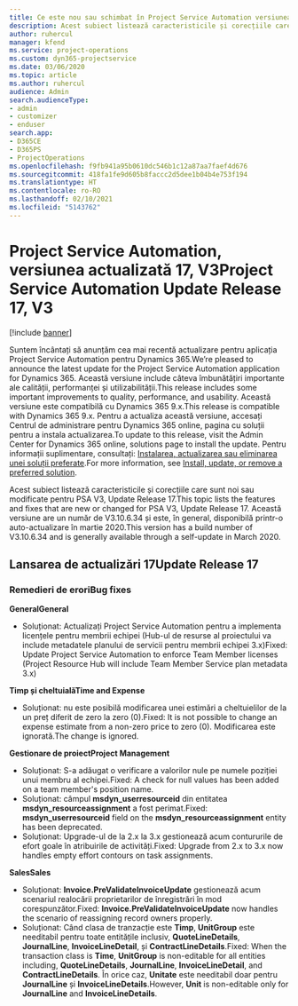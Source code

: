 ```yaml
---
title: Ce este nou sau schimbat în Project Service Automation versiunea actualizată 17, V3
description: Acest subiect listează caracteristicile și corecțiile care sunt disponibile în Project Service Automation V3, versiunea actualizată 17, V3.
author: ruhercul
manager: kfend
ms.service: project-operations
ms.custom: dyn365-projectservice
ms.date: 03/06/2020
ms.topic: article
ms.author: ruhercul
audience: Admin
search.audienceType:
- admin
- customizer
- enduser
search.app:
- D365CE
- D365PS
- ProjectOperations
ms.openlocfilehash: f9fb941a95b0610dc546b1c12a87aa7faef4d676
ms.sourcegitcommit: 418fa1fe9d605b8faccc2d5dee1b04b4e753f194
ms.translationtype: HT
ms.contentlocale: ro-RO
ms.lasthandoff: 02/10/2021
ms.locfileid: "5143762"
---
```

# <a name="project-service-automation-update-release-17-v3"></a><span data-ttu-id="8b78a-103">Project Service Automation, versiunea actualizată 17, V3</span><span class="sxs-lookup"><span data-stu-id="8b78a-103">Project Service Automation Update Release 17, V3</span></span>

[!include [banner](../includes/psa-now-project-operations.md)]

<span data-ttu-id="8b78a-104">Suntem încântați să anunțăm cea mai recentă actualizare pentru aplicația Project Service Automation pentru Dynamics 365.</span><span class="sxs-lookup"><span data-stu-id="8b78a-104">We’re pleased to announce the latest update for the Project Service Automation application for Dynamics 365.</span></span> <span data-ttu-id="8b78a-105">Această versiune include câteva îmbunătățiri importante ale calității, performanței și utilizabilității.</span><span class="sxs-lookup"><span data-stu-id="8b78a-105">This release includes some important improvements to quality, performance, and usability.</span></span>  <span data-ttu-id="8b78a-106">Această versiune este compatibilă cu Dynamics 365 9.x.</span><span class="sxs-lookup"><span data-stu-id="8b78a-106">This release is compatible with Dynamics 365 9.x.</span></span> <span data-ttu-id="8b78a-107">Pentru a actualiza această versiune, accesați Centrul de administrare pentru Dynamics 365 online, pagina cu soluții pentru a instala actualizarea.</span><span class="sxs-lookup"><span data-stu-id="8b78a-107">To update to this release, visit the Admin Center for Dynamics 365 online, solutions page to install the update.</span></span> <span data-ttu-id="8b78a-108">Pentru informații suplimentare, consultați: [Instalarea, actualizarea sau eliminarea unei soluții preferate](https://docs.microsoft.com/power-platform/admin/install-remove-preferred-solution).</span><span class="sxs-lookup"><span data-stu-id="8b78a-108">For more information, see [Install, update, or remove a preferred solution](https://docs.microsoft.com/power-platform/admin/install-remove-preferred-solution).</span></span>

<span data-ttu-id="8b78a-109">Acest subiect listează caracteristicile și corecțiile care sunt noi sau modificate pentru PSA V3, Update Release 17.</span><span class="sxs-lookup"><span data-stu-id="8b78a-109">This topic lists the features and fixes that are new or changed for PSA V3, Update Release 17.</span></span> <span data-ttu-id="8b78a-110">Această versiune are un număr de V3.10.6.34 și este, în general, disponibilă printr-o auto-actualizare în martie 2020.</span><span class="sxs-lookup"><span data-stu-id="8b78a-110">This version has a build number of V3.10.6.34 and is generally available through a self-update in March 2020.</span></span>


## <a name="update-release-17"></a><span data-ttu-id="8b78a-111">Lansarea de actualizări 17</span><span class="sxs-lookup"><span data-stu-id="8b78a-111">Update Release 17</span></span>

### <a name="bug-fixes"></a><span data-ttu-id="8b78a-112">Remedieri de erori</span><span class="sxs-lookup"><span data-stu-id="8b78a-112">Bug fixes</span></span>

<span data-ttu-id="8b78a-113">**General**</span><span class="sxs-lookup"><span data-stu-id="8b78a-113">**General**</span></span>

- <span data-ttu-id="8b78a-114">Soluționat: Actualizați Project Service Automation pentru a implementa licențele pentru membrii echipei (Hub-ul de resurse al proiectului va include metadatele planului de servicii pentru membrii echipei 3.x)</span><span class="sxs-lookup"><span data-stu-id="8b78a-114">Fixed: Update Project Service Automation to enforce Team Member licenses (Project Resource Hub will include Team Member Service plan metadata 3.x)</span></span>
 
<span data-ttu-id="8b78a-115">**Timp și cheltuială**</span><span class="sxs-lookup"><span data-stu-id="8b78a-115">**Time and Expense**</span></span>

- <span data-ttu-id="8b78a-116">Soluționat: nu este posibilă modificarea unei estimări a cheltuielilor de la un preț diferit de zero la zero (0).</span><span class="sxs-lookup"><span data-stu-id="8b78a-116">Fixed: It is not possible to change an expense estimate from a non-zero price to zero (0).</span></span> <span data-ttu-id="8b78a-117">Modificarea este ignorată.</span><span class="sxs-lookup"><span data-stu-id="8b78a-117">The change is ignored.</span></span>

<span data-ttu-id="8b78a-118">**Gestionare de proiect**</span><span class="sxs-lookup"><span data-stu-id="8b78a-118">**Project Management**</span></span>

- <span data-ttu-id="8b78a-119">Soluționat: S-a adăugat o verificare a valorilor nule pe numele poziției unui membru al echipei.</span><span class="sxs-lookup"><span data-stu-id="8b78a-119">Fixed: A check for null values has been added on a team member's position name.</span></span>
- <span data-ttu-id="8b78a-120">Soluționat: câmpul **msdyn_userresourceid** din entitatea **msdyn_resourceassignment** a fost perimat.</span><span class="sxs-lookup"><span data-stu-id="8b78a-120">Fixed: **msdyn_userresourceid** field on the **msdyn_resourceassignment** entity has been deprecated.</span></span>
- <span data-ttu-id="8b78a-121">Soluționat: Upgrade-ul de la 2.x la 3.x gestionează acum contururile de efort goale în atribuirile de activități.</span><span class="sxs-lookup"><span data-stu-id="8b78a-121">Fixed: Upgrade from 2.x to 3.x now handles empty effort contours on task assignments.</span></span>

<span data-ttu-id="8b78a-122">**Sales**</span><span class="sxs-lookup"><span data-stu-id="8b78a-122">**Sales**</span></span>

- <span data-ttu-id="8b78a-123">Soluționat: **Invoice.PreValidateInvoiceUpdate** gestionează acum scenariul realocării proprietarilor de înregistrări în mod corespunzător.</span><span class="sxs-lookup"><span data-stu-id="8b78a-123">Fixed: **Invoice.PreValidateInvoiceUpdate** now handles the scenario of reassigning record owners properly.</span></span>
- <span data-ttu-id="8b78a-124">Soluționat: Când clasa de tranzacție este **Timp**, **UnitGroup** este needitabil pentru toate entitățile inclusiv, **QuoteLineDetails**, **JournalLine**, **InvoiceLineDetail**, și **ContractLineDetails**.</span><span class="sxs-lookup"><span data-stu-id="8b78a-124">Fixed: When the transaction class is **Time**, **UnitGroup** is non-editable for all entities including, **QuoteLineDetails**, **JournalLine**, **InvoiceLineDetail**, and **ContractLineDetails**.</span></span> <span data-ttu-id="8b78a-125">În orice caz, **Unitate** este needitabil doar pentru **JournalLine** și **InvoiceLineDetails**.</span><span class="sxs-lookup"><span data-stu-id="8b78a-125">However, **Unit** is non-editable only for **JournalLine** and **InvoiceLineDetails**.</span></span>


